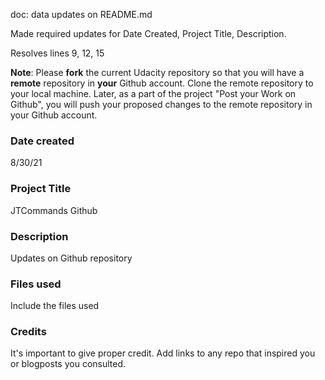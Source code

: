 doc: data updates on README.md 

Made required updates for Date Created, Project Title, Description.

Resolves lines 9, 12, 15

**Note**: Please **fork** the current Udacity repository so that you will have a **remote** repository in **your** Github account. Clone the remote repository to your local machine. Later, as a part of the project "Post your Work on Github", you will push your proposed changes to the remote repository in your Github account.

### Date created
8/30/21

### Project Title
JTCommands Github

### Description
Updates on Github repository

### Files used
Include the files used

### Credits
It's important to give proper credit. Add links to any repo that inspired you or blogposts you consulted.
